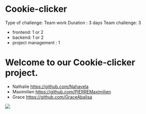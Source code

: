 # Cookie-clicker

Type of challenge: Team work
Duration : 3 days
Team challenge: 3
   - frontend: 1 or 2
   - backend: 1 or 2
   - project management : 1

# Welcome to our Cookie-clicker project.

- Nathalie https://github.com/Nahavela
- Maximilien https://github.com/PIERREMaximilien
- Grace https://github.com/GraceAbalisa

![](giphy.gif)
